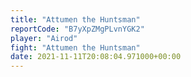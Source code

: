 ```yaml
---
title: "Attumen the Huntsman"
reportCode: "B7yXpZMgPLvnYGK2"
player: "Airod"
fight: "Attumen the Huntsman"
date: 2021-11-11T20:08:04.971000+00:00
---
```

